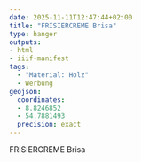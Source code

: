 ```yaml
---
date: 2025-11-11T12:47:44+02:00
title: "FRISIERCREME Brisa"
type: hanger
outputs:
- html
- iiif-manifest
tags:
  - "Material: Holz"
  - Werbung
geojson:
  coordinates:
  - 8.8246852
  - 54.7881493
  precision: exact
---
```

FRISIERCREME
Brisa
